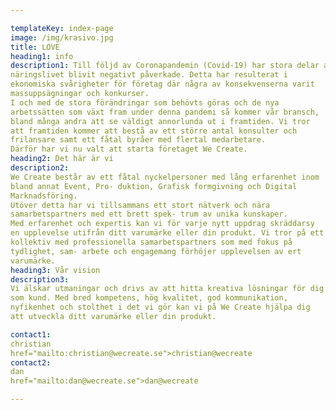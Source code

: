 ```yaml
---

templateKey: index-page
image: /img/krasivo.jpg
title: LOVE
heading1: info
description1: Till följd av Coronapandemin (Covid-19) har stora delar av
näringslivet blivit negativt påverkade. Detta har resulterat i
ekonomiska svårigheter för företag där några av konsekvenserna varit
massuppsägningar och konkurser.
I och med de stora förändringar som behövts göras och de nya
arbetssätten som växt fram under denna pandemi så kommer vår bransch,
bland många andra att se väldigt annorlunda ut i framtiden. Vi tror
att framtiden kommer att bestå av ett större antal konsulter och
frilansare samt ett fåtal byråer med flertal medarbetare.
Därför har vi nu valt att starta företaget We Create.
heading2: Det här är vi
description2:
We Create består av ett fåtal nyckelpersoner med lång erfarenhet inom
bland annat Event, Pro- duktion, Grafisk formgivning och Digital
Marknadsföring.
Utöver detta har vi tillsammans ett stort nätverk och nära
samarbetspartners med ett brett spek- trum av unika kunskaper.
Med erfarenhet och expertis kan vi för varje nytt uppdrag skräddarsy
en upplevelse utifrån ditt varumärke eller din produkt. Vi tror på ett
kollektiv med professionella samarbetspartners som med fokus på
tydlighet, sam- arbete och engagemang förhöjer upplevelsen av ert
varumärke.
heading3: Vår vision
description3:
Vi älskar utmaningar och drivs av att hitta kreativa lösningar för dig
som kund. Med bred kompetens, hög kvalitet, god kommunikation,
nyfikenhet och stolthet i det vi gör kan vi på We Create hjälpa dig
att utveckla ditt varumärke eller din produkt.

contact1:
christian
href="mailto:christian@wecreate.se">christian@wecreate
contact2:
dan
href="mailto:dan@wecreate.se">dan@wecreate

---
```

